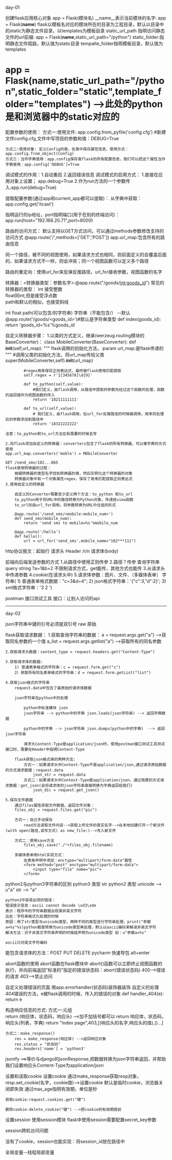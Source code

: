 day-01

创建flask应用核心对象
app = Flask(模块名)
__name__表示当前模块的名字: app = Flask(__name__)
flask以模板名对应的模块所在的目录为工程目录，默认以目录中的static为静态文件目录，以templates为模板目录
static_url_path 指明访问静态文件的url前缀: app = Flask(__name__,static_url_path="/python")
static_folder:指明静态文件陌路，默认值为static目录
tempalte_folder指明模板目录，默认值为templates
# app = Flask(__name__,static_url_path="/python",static_folder="static",template_folder="templates") -->此处的python是和浏览器中的static对应的


配置参数的使用：
    方式一:使用文件: app.config.from_pyfile('config.cfg') #新建文件config.cfg,文件中写项目的参数和值：DEBUG=True

    方式二:使用对象: 定义Config的类，在类中保存属性信息，使用方式：app.config.from_object(Config)
    方式三：当作字典使用：app.config保存类flask的所有配置信息，我们可以把这个属性当作字典使用：app.config['DEBUG']=True

调试模式的作用：1.自动重启 2.返回错误信息 
调试模式的启用方式：
    1.直接在应用对象上设置； app.debug=True
    2.作为run方法的一个参数传入:app.run(debug=True)

提取配置参数(通过app和current_app都可以提取)：
    从字典中获取：app.config.get('itcast')

指明运行的ip地址，port指明端口(用于在别的终端访问)：
    app.run(host="192.168.20.71",port=8000)

路由的访问方式：
    默认支持以GET方式访问，可以通过methods参数修改支持的访问方式
    @app.route('/',methods=['GET','POST'])
    app.url_map:包含所有的路由信息

同一个路径，被不同的视图使用，如果请求方式也相同，则前面定义的会覆盖后面的，如果请求方式不一样，则会冲突；同一个视图函数可以定义多个路径

路由的重定向：使用url_for来反弹反推路径，url_for接收参数，视图函数的名字

转换器：<转换器类型：参数名字>:@app.route("/goods/<int:goods_id>")
    常见的转换器的类型：
        int 接受整数  
        float同int,但是接受浮点数  
        path和默认的相似，也接受斜线


int float path(可以包含/的字符串) 字符串（不能包含/） --默认
@app.route('/goods/<goods_id>')#默认是字符串类型
def index(goods_id):
    return 'goods_id=%s'%goods_id

自定义转换器步骤：
    1.以类的方式定义，继承(werzeug.routing模块的 BaseConverter)：
        class MobileConverter(BaseConverter):
            def __init__(self,url_map):
            """
                flask调用的初始化方法，:param url_map:是flask传递的
            """
            #调用父类的初始化方法，将url_map传给父类
            super(MobileConverter,self).__init__(url_map)

            #regex用来保存正则表达式，最终被flask使用匹配提取
            self.regex = r'1[345678]\d{9}'

            def to_python(self,value):
                #我们定义，由flask调用，从路径中提取的参数先经过这个函数的处理，函数的返回值作为视图函数的传入
                return '18211111111'

            def to_url(self,value):
                # 我们定义，由flask调用，在url_for反推路径的时候被调用，用来将处理后的参数添加到路径中
                return '18322222222'

    注意：to_python和to_url方法在有需要的时候去写

    2.向flask添加自定义的转换器：converters包含了flask的所有转换器，可以像字典的方式使用
    app.url_map.converters('moble') = MObileConverter
    
    GET /send_sms/182...665
    flask使用转换器的过程：
        根据转换器的类型名字找到转换器的类，然后实例化这个转换器的对象
        转换器对象中有一个对象属性regex，保存了用来匹配提取正则表达式
    3.使用自定义的转换器
    
        自定义的Converter需要至少定义两个方法：to_python 和to_url
        to_python用于将URL中的路径转换为Python对象，传递给view函数
        to_url则由url_for调用，将参数转换为URL中合适的形式

        @app.route('/send_sms/<mobile:mobile_num>')
        def send_sms(mobile_num):
            return 'send sms to mobile=%s'%mobile_num

        @app.route('/hello')
        def hello():
            url = url_for('send_sms',mobile_name="182***111")

http协议报文：起始行 请求头 Header /r/n 请求体(body)

前端向后端发送参数的方式
    1.从路径中使用正则传参
    2.路径？传参 查询字符串 query string ?a=1&b=2 不限制请求方式，get能传，其他方式也能传
    3.从请求头中传递参数
    4.cookie(在请求头中)
    5.请求体参数：图片、文件、（多媒体表单）
        字符串(
        1) 普通表单格式数据："c=3&d=4";
        2) json格式字符串：'{"c":3,"d":2}';
        3) xml格式字符串：'<xml><c>3</c>
                              <d>2</d>
                         </xml>')

postman 接口测试工具
接口：让别人访问的api


-------------------------------------------------------------
day-02

json字符串中键的引号必须是双引号
raw 原始


flask获取请求数据：
    1.获取查询字符串的数据：
        a = request.args.get("a") -->获取同名参数的一个值
        a_list = request.args.getlist("a") -->获取所有的同名参数

    2.获取请求头数据：content_type = request.headers.get("Content-Type")
    
    3.获取请求体的数据:
        1) 普通表单格式的字符串：c = request.form.get("c")
        2）获取所有同名表单格式的字符串：d = request.form.getList("list")
    
    4.获取json格式的字符串
        request.data中包含了最原始的请求体数据

        json字符串在python中的处理

            python中标准模块 json
            json字符串 --> python中的字典 json.loads(json字符串) --> 返回字典数据

            python中的字典 --> json字符串 json.dumps(python中的字典)  --> 返回json字符串

            请求头Content-Type是application/json时，使用postman接口测试工具测试接口时，需要在Header中指明Content-Type
        
        flask获取json格式串的两种方法:
            方式一：如果请求头中Context-Type不是application/json,通过请求原始数据的方式请求数据：request.data
                json_str = request.data
            方式二：如果请求头中Context-Type是application/json，通过简便的方式请求数据：get_json(会将请求体的json字符串直接转换为字典返回给我们)
                json_dic = request.get_json()

    5.保存文件数据
        通过files属性获取文件数据，返回文件对象：
        files_obj = request.files.get("pic")

        方式一：自己手动保存
            read方法读取文件内容-->获取上传文件的真实名字-->在本地创建打开一个新文件(with open(路径,读写方式) as new_file:)-->写入新文件

        方式二：使用save方法
            files_obj.save("./"+files_obj.filename)        

        多媒体表单用html实现方式：
            在表单声明中添加：enctype="multipart/form-data"属性
            <form method="post" enctype="multipart/form-data">
                <input type="file" name="pic">
            </form>

python2与python3字符串的区别
    python3 类型 str
    python2 类型 unicode --> u"a" 
                str --> "a"

    python2中容易出现的错误：
    错误提示信息：ascii cannot decode \xd3\xde
    表示：程序中的字符串数据出现类非英文字符
    出处：字符串格式化处理的时候
    原因：用了str类型与unicode类型，两种不同的类型进行字符串处理，print("参数a=%s"%s)python都是转换为unicode类型再处理，默认以ascii编码来解读非英文字符
    解决方法：对于非英文字符串声明的时候就声明为unicode类型 如：u"参数a=%s"

    ascii只对英文字符编码

能包含请求体的方法：POST PUT DELETE
pycharm 快速导包 alt+enter

abort函数的使用
    abort函数在flask模块中
    abort()函数可以立即终止视图函数的执行，并向前端返回"标准的"指定的错误状态码：abort(错误状态码) 400-->错误的请求  403-->禁止访问

自定义处理错误的页面
    用app.errorhandler(状态码)装饰器装饰
    自定义的处理404错误的方法，e被flask调用的时候，传入的错误的对象
    def handler_404(e):
        return e

构造响应信息的方式:
    方式一:元组  
        return (响应体，状态码，响应头) -->加不加括号都可以
        return 响应体，状态码，响应头(列表，字典)
        return "index page",403,[(响应头的名字,响应头的值),()...]

    方式二：make_response()
        res = make_response(响应体) -->返回响应对象
        res.status = "状态码"
        res.headers['name'] = 'python3'

jsonify ==>等价与django的jsonResponse,把数据转换为json字符串返回，并帮助我们设置响应头Content-Type为application/json

设置和读取cookie
    设置cookie 通过make_response获取resp对象，resp.set_cookie(名字，cookie值)-->设置cookie
    默认是临时cookie，浏览器关闭即失效
    通过max_age指明有效期，单位是秒

    获取cookie:request.cookies.get("键")

    删除cookie:delete_cookie("键") -->把cookie的有效期提前


设置session
    使用session模块
    flask中使用session需要配置secret_key参数

session跨机访问问题

没有了cookie，session也能实现：将session_id放在路径中

全局变量--线程局部变量
